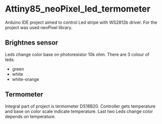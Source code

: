# Attiny85_neoPixel_led_termometer
Arduino IDE project aimed to control Led stripe with WS2812b driver.
For the project was used neoPixel library.

## Brightnes sensor
Leds change color base on photoresistor 10k ohm.
There are 3 colour of leds:
* green
* white
* white-orange

## Termometer
Integral part of project is termometer DS18B20. Controller gets temperature and base on color scale indicate temperature.
Last two Leds change color depends on temperature.
